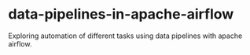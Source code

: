 # data-pipelines-in-apache-airflow
 Exploring automation of different tasks using data pipelines with apache airflow.

